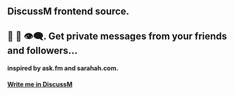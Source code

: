 ## DiscussM frontend source.
## 📣 📢 👁‍🗨. Get private messages from your friends and followers...
#### inspired by ask.fm and sarahah.com.

#### [Write me in DiscussM](https://discussm.herokuapp.com/user/VamOSGS)
